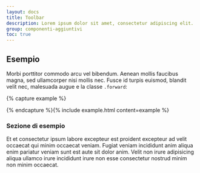 ```yaml
---
layout: docs
title: Toolbar
description: Lorem ipsum dolor sit amet, consectetur adipiscing elit.
group: componenti-aggiuntivi
toc: true
---
```


## Esempio

Morbi porttitor commodo arcu vel bibendum. Aenean mollis faucibus magna, sed ullamcorper nisi mollis nec. Fusce id turpis euismod, blandit velit nec, malesuada augue e la classe `.forward`:

{% capture example %}
<!-- HTML -->
{% endcapture %}{% include example.html content=example %}

### Sezione di esempio

Et et consectetur ipsum labore excepteur est proident excepteur ad velit occaecat qui minim occaecat veniam. Fugiat veniam incididunt anim aliqua enim pariatur veniam sunt est aute sit dolor anim. Velit non irure adipisicing aliqua ullamco irure incididunt irure non esse consectetur nostrud minim non minim occaecat.